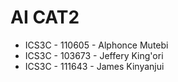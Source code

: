 # AI CAT2
* ICS3C - 110605 - Alphonce Mutebi  
* ICS3C - 103673 - Jeffery King'ori  
* ICS3C - 111643 - James Kinyanjui  
